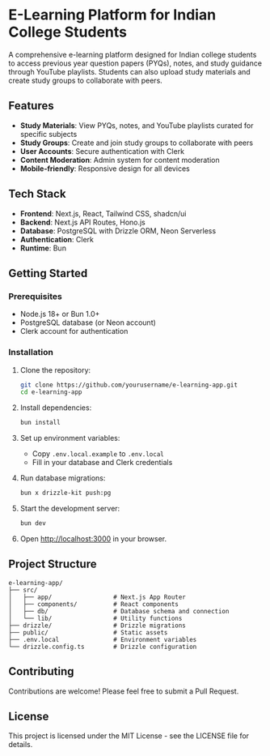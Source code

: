 # E-Learning Platform for Indian College Students

A comprehensive e-learning platform designed for Indian college students to access previous year question papers (PYQs), notes, and study guidance through YouTube playlists. Students can also upload study materials and create study groups to collaborate with peers.

## Features

- **Study Materials**: View PYQs, notes, and YouTube playlists curated for specific subjects
- **Study Groups**: Create and join study groups to collaborate with peers
- **User Accounts**: Secure authentication with Clerk
- **Content Moderation**: Admin system for content moderation
- **Mobile-friendly**: Responsive design for all devices

## Tech Stack

- **Frontend**: Next.js, React, Tailwind CSS, shadcn/ui
- **Backend**: Next.js API Routes, Hono.js
- **Database**: PostgreSQL with Drizzle ORM, Neon Serverless
- **Authentication**: Clerk
- **Runtime**: Bun

## Getting Started

### Prerequisites

- Node.js 18+ or Bun 1.0+
- PostgreSQL database (or Neon account)
- Clerk account for authentication

### Installation

1. Clone the repository:

   ```bash
   git clone https://github.com/yourusername/e-learning-app.git
   cd e-learning-app
   ```

2. Install dependencies:

   ```bash
   bun install
   ```

3. Set up environment variables:

   - Copy `.env.local.example` to `.env.local`
   - Fill in your database and Clerk credentials

4. Run database migrations:

   ```bash
   bun x drizzle-kit push:pg
   ```

5. Start the development server:

   ```bash
   bun dev
   ```

6. Open [http://localhost:3000](http://localhost:3000) in your browser.

## Project Structure

```
e-learning-app/
├── src/
│   ├── app/                 # Next.js App Router
│   ├── components/          # React components
│   ├── db/                  # Database schema and connection
│   └── lib/                 # Utility functions
├── drizzle/                 # Drizzle migrations
├── public/                  # Static assets
├── .env.local               # Environment variables
└── drizzle.config.ts        # Drizzle configuration
```

## Contributing

Contributions are welcome! Please feel free to submit a Pull Request.

## License

This project is licensed under the MIT License - see the LICENSE file for details.
